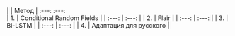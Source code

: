 |  | Метод | 
 :---:  :---:  
| 1. | Conditional Random Fields | 
| :---: | :---: | 
| 2. | Flair | 
| :---: | :---: | 
| 3. | Bi-LSTM | 
| :---: | :---: | 
| 4. | Адаптация для русского | 
